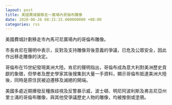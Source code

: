 ```yaml
---
layout: post
title: 美國費城擬移走一廣場內哥倫布雕像
date: 2020-06-26 08:15:15.000000000 +08:00
categories: rss
---
```


美國費城計劃移走市內馬可尼廣場內的哥倫布雕像。

市長肯尼在聲明中表示，反對及支持雕像背後意義的爭議，已危及公眾安全，因此作出移走雕像的決定。

哥倫布在15世紀發現美洲大陸。肯尼的聲明指出，哥倫布成為意大利對美洲歷史貢獻的象徵，但學者及歷史學家其後搜集到大量一手資料，顯示哥倫布抵達美洲大陸後，同時是原住民被迫遷移及滅絕的開端。

美國多處近期爆發反種族歧視及反警暴示威，波士頓、明尼阿波利斯及弗吉尼亞州里士滿的哥倫布雕像，與其他受爭議歷史人物的雕像，均被推倒或塗鴉。
